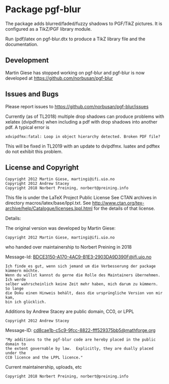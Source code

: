 Package pgf-blur
================

The package adds blurred/faded/fuzzy shadows to PGF/TikZ pictures.
It is configured as a TikZ/PGF library module. 

Run (pdf)latex on pgf-blur.dtx to produce a TikZ library file
and the documentation.

Development
-----------

Martin Giese has stopped working on pgf-blur and pgf-blur is now
developed at https://github.com/norbusan/pgf-blur

Issues and Bugs
---------------

Please report issues to https://github.com/norbusan/pgf-blur/issues

Currently (as of TL2018) multiple drop shadows can produce problems
with xelatex (dvipdfmx) when including a pdf with drop shadows into
another pdf. A typical error is

	xdvipdfmx:fatal: Loop in object hierarchy detected. Broken PDF file?

This will be fixed in TL2019 with an update to dvipdfmx. luatex and pdftex
do not exhibit this problem.


License and Copyright
---------------------

	Copyright 2012 Martin Giese, martingi@ifi.uio.no
	Copyright 2012 Andrew Stacey
	Copyright 2018 Norbert Preining, norbert@preining.info

This file is under the LaTeX Project Public License 
See CTAN archives in directory macros/latex/base/lppl.txt.
See http://www.ctan.org/tex-archive/help/Catalogue/licenses.lppl.html
for the details of that license.


Details:

The original version was developed by Martin Giese:

	Copyright 2012 Martin Giese, martingi@ifi.uio.no

who handed over maintainership to Norbert Preining in 2018

Message-Id: <BDCE3150-A170-4AC9-B1E3-2903DA9D390F@ifi.uio.no>

	Ich finde es gut, wenn sich jemand um die Verbesserung der package kümmern möchte.
	Wenn du willst kannst du gerne die Rolle des Maintainers übernehmen.  Ich werde
	selber wahrscheinlich keine Zeit mehr haben, mich darum zu kümmern.  So lange
	die Doku einen Hinweis behält, dass die ursprüngliche Version von mir kam,
	bin ich glücklich.

Additions by Andrew Stacey are public domain, CC0, or LPPL

	Copyright 2012 Andrew Stacey

Message-ID: <cd8cae1b-c5c9-9fcc-8822-fff529375bb5@mathforge.org>

	"My additions to the pgf-blur code are hereby placed in the public domain to
	the extent governable by law.  Explicitly, they are dually placed under the
	CC0 licence and the LPPL licence."

Current maintainership, uploads, etc

	Copyright 2018 Norbert Preining, norbert@preining.info

